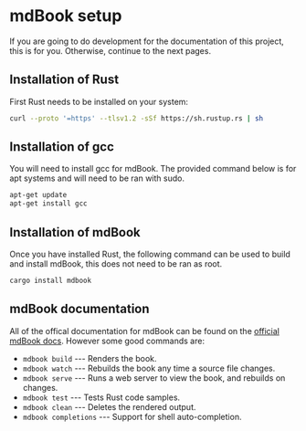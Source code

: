 # mdBook setup

If you are going to do development for the documentation of this project, this is for you. Otherwise, continue to the next pages.

## Installation of Rust
First Rust needs to be installed on your system:

```sh
curl --proto '=https' --tlsv1.2 -sSf https://sh.rustup.rs | sh
```

## Installation of gcc
You will need to install gcc for mdBook. The provided command below is for apt systems and will need to be ran with sudo.

```sh
apt-get update
apt-get install gcc
```

## Installation of mdBook
Once you have installed Rust, the following command can be used to build and install mdBook, this does not need to be ran as root.

```sh
cargo install mdbook
```

## mdBook documentation

All of the offical documentation for mdBook can be found on the [official mdBook docs](https://rust-lang.github.io/mdBook/).
However some good commands are:

- `mdbook build` --- Renders the book.
- `mdbook watch` --- Rebuilds the book any time a source file changes.
- `mdbook serve` --- Runs a web server to view the book, and rebuilds on changes.
- `mdbook test` --- Tests Rust code samples.
- `mdbook clean` --- Deletes the rendered output.
- `mdbook completions` --- Support for shell auto-completion.

